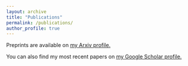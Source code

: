 ```yaml
---
layout: archive
title: "Publications"
permalink: /publications/
author_profile: true
---
```


Preprints are available on <u><a href="https://arxiv.org/search/cs?searchtype=author&query=Zappella%2C+G"> my Arxiv profile</a>.</u>

You can also find my most recent papers on <u><a href="{{author.googlescholar}}">my Google Scholar profile</a>.</u>

